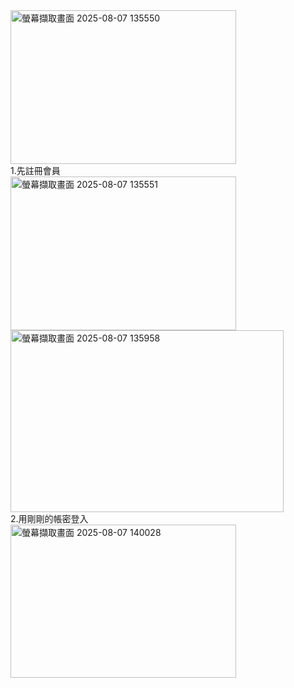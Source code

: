 <img width="361" height="246" alt="螢幕擷取畫面 2025-08-07 135550" src="https://github.com/user-attachments/assets/a6a2afdc-0557-4cc0-b225-106d01aafe3c" />
<br>
1.先註冊會員
<br>
<img width="361" height="246" alt="螢幕擷取畫面 2025-08-07 135551" src="https://github.com/user-attachments/assets/49c3bf21-7cef-4c39-80c5-d9385a8a3776" />
<br>
<img width="437" height="291" alt="螢幕擷取畫面 2025-08-07 135958" src="https://github.com/user-attachments/assets/0d935154-f595-4e52-b898-afaf7585065f" />
<br>
2.用剛剛的帳密登入
<br>
<img width="361" height="245" alt="螢幕擷取畫面 2025-08-07 140028" src="https://github.com/user-attachments/assets/31967a29-9f07-4270-a73a-9c9f530500fa" />
<br>
